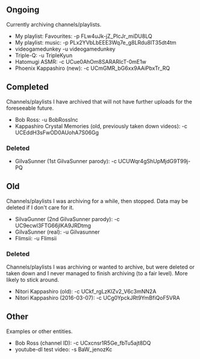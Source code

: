 Ongoing
-------

Currently archiving channels/playlists.

  * My playlist: Favourites:  -p FLw4uJk-jZ_PlcJr_miDU8LQ
  * My playlist: music:       -p PLx2YVbLbEEE3Wq7e_g8LRdu8lT35dt4tm
  * videogamedunkey           -u videogamedunkey
  * Triple-Q:                 -u TripleKyun
  * Hatomugi ASMR:            -c UCue0AhOm8SARARIcT-0mE1w
  * Phoenix Kappashiro (new): -c UCmGMR_bG6xx9AAiPbxTr_RQ


Completed
---------

Channels/playlists I have archived that will not have further uploads for the
foreseeable future.

  * Bob Ross:                 -u BobRossInc
  * Kappashiro Crystal Memories
    (old, previously taken down videos): -c UCEddH3sFwOD0AUohA7S06Gg


### Deleted

  * GiIvaSunner (1st GilvaSunner parody): -c UCUWqr4gShUpMjdG9T99j-PQ


Old
---

Channels/playlists I was archiving for a while, then stopped. Data may be
deleted if I don't care for it.

  * SiIvaGunner (2nd GilvaSunner parody):  -c UC9ecwl3FTG66jIKA9JRDtmg
  * GilvaSunner (real):    -u Gilvasunner
  * Flimsii:               -u Flimsii


### Deleted

Channels/playlists I was archiving or wanted to archive, but were deleted or
taken down and I never managed to finish archiving (to a fair level). More
likely to stick around.

  * Nitori Kappashiro (old): -c UCkf_rgLzKlZv2_V6c3mNN2A
  * Nitori Kappashiro (2016-03-07): -c UCg0YpckJRt9YmBfiQoF5VRA


Other
-----

Examples or other entities.

  * Bob Ross (channel ID): -c UCxcnsr1R5Ge_fbTu5ajt8DQ
  * youtube-dl test video: -s BaW_jenozKc
